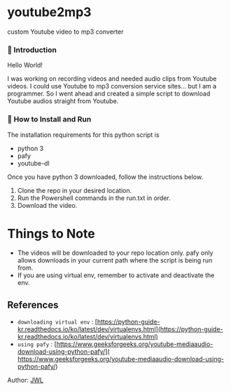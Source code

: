 

# youtube2mp3
custom Youtube video to mp3 converter
### 👋 Introduction 

Hello World! 

I was working on recording videos and needed audio clips from Youtube videos.
I could use Youtube to mp3 conversion service sites... but I am a programmer. 
So I went ahead and created a simple script to download Youtube audios straight from Youtube.

### 📑 How to Install and Run

The installation requirements for this python script is 
- python 3
- pafy
- youtube-dl

Once you have python 3 downloaded, follow the instructions below.

1. Clone the repo in your desired location.
2. Run the Powershell commands in the run.txt in order.
3. Download the video.

# Things to Note 
- The videos will be downloaded to your repo location only. pafy only allows downloads in your current path where the script is being run from.
- If you are using virtual env, remember to activate and deactivate the env.
## References
- `downloading virtual env` : [https://python-guide-kr.readthedocs.io/ko/latest/dev/virtualenvs.html](https://python-guide-kr.readthedocs.io/ko/latest/dev/virtualenvs.html)
- `using pafy` : [https://www.geeksforgeeks.org/youtube-mediaaudio-download-using-python-pafy/]( https://www.geeksforgeeks.org/youtube-mediaaudio-download-using-python-pafy/)


Author: <a href="https://github.com/jinlee487">JWL</a>